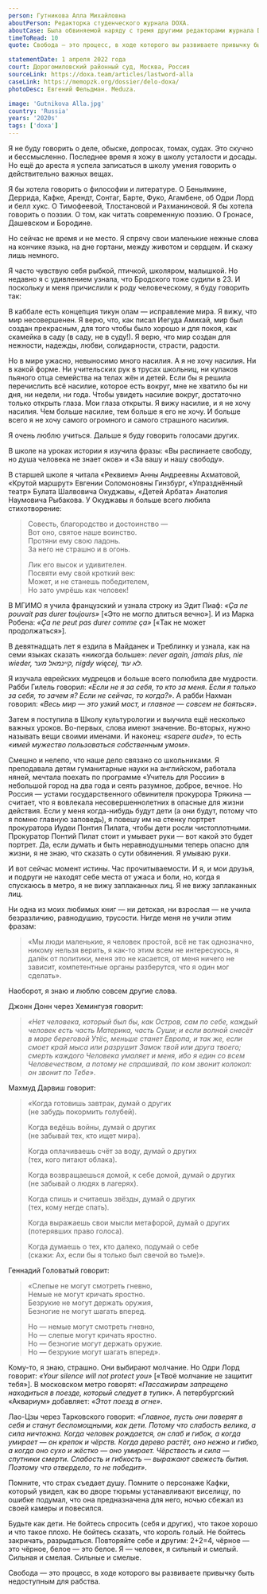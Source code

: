 ```yaml
---
person: Гутникова Алла Михайловна
aboutPerson: Редакторка студенческого журнала DOXA.
aboutCase: Была обвиняемой наряду с тремя другими редакторами журнала DOXA по делу в вовлечении подростков в протесты.
timeToRead: 10
quote: Свобода — это процесс, в ходе которого вы развиваете привычку быть недоступным для рабства

statementDate: 1 апреля 2022 года
court: Дорогомиловский районный суд, Москва, Россия
sourceLink: https://doxa.team/articles/lastword-alla
caseLink: https://memopzk.org/dossier/delo-doxa/
photoDesc: Евгений Фельдман. Meduza.

image: 'Gutnikova Alla.jpg'
country: 'Russia'
years: '2020s'
tags: ['doxa']
---
```


Я не буду говорить о деле, обыске, допросах, томах, судах. Это скучно и бессмысленно. Последнее время я хожу в школу усталости и досады. Но ещё до ареста я успела записаться в школу умения говорить о действительно важных вещах.

Я бы хотела говорить о философии и литературе. О Беньямине, Деррида, Кафке, Арендт, Сонтаг, Барте, Фуко, Агамбене, об Одри Лорд и белл хукс. О Тимофеевой, Тлостановой и Рахманиновой. Я бы хотела говорить о поэзии. О том, как читать современную поэзию. О Гронасе, Дашевском и Бородине.

Но сейчас не время и не место. Я спрячу свои маленькие нежные слова на кончике языка, на дне гортани, между животом и сердцем. И скажу лишь немного.

Я часто чувствую себя рыбкой, птичкой, школяром, малышкой. Но недавно я с удивлением узнала, что Бродского тоже судили в 23. И поскольку и меня причислили к роду человеческому, я буду говорить так:

В каббале есть концепция тикун олам — исправление мира. Я вижу, что мир несовершенен. Я верю, что, как писал Иегуда Амихай, мир был создан прекрасным, для того чтобы было хорошо и для покоя, как скамейка в саду (в саду, не в суду!). Я верю, что мир создан для нежности, надежды, любви, солидарности, страсти, радости.

Но в мире ужасно, невыносимо много насилия. А я не хочу насилия. Ни в какой форме. Ни учительских рук в трусах школьниц, ни кулаков пьяного отца семейства на телах жён и детей. Если бы я решила перечислить всё насилие, которое есть вокруг, мне не хватило бы ни дня, ни недели, ни года. Чтобы увидеть насилие вокруг, достаточно только открыть глаза. Мои глаза открыты. Я вижу насилие, и я не хочу насилия. Чем больше насилие, тем больше я его не хочу. И больше всего я не хочу самого огромного и самого страшного насилия.

Я очень люблю учиться. Дальше я буду говорить голосами других.

В школе на уроках истории я изучила фразы: «Вы распинаете свободу, но душа человека не знает оков» и «За вашу и нашу свободу».

В старшей школе я читала «Реквием» Анны Андреевны Ахматовой, «Крутой маршрут» Евгении Соломоновны Гинзбург, «Упразднённый театр» Булата Шалвовича Окуджавы, «Детей Арбата» Анатолия Наумовича Рыбакова. У Окуджавы я больше всего любила стихотворение:

>Совесть, благородство и достоинство —  
>Вот оно, святое наше воинство.  
>Протяни ему свою ладонь.  
>За него не страшно и в огонь.
>
>Лик его высок и удивителен.  
>Посвяти ему свой кроткий век:  
>Может, и не станешь победителем,  
>Но зато умрёшь как человек!

В МГИМО я учила французский и узнала строку из Эдит Пиаф: *«Ça ne pouvait pas durer toujours»* [«Это не могло длиться вечно»]. И из Марка Робена: *«Ça ne peut pas durer comme ça»* [«Так не может продолжаться»].

В девятнадцать лет я ездила в Майданек и Треблинку и узнала, как на семи языках сказать «никогда больше»: *never again, jamais plus, nie wieder, קיינמאל מער, nigdy więcej, לא עוד.*

Я изучала еврейских мудрецов и больше всего полюбила две мудрости. Рабби Гилель говорил: *«Если не я за себя, то кто за меня. Если я только за себя, то зачем я? Если не сейчас, то когда?»*. А рабби Нахман говорил: *«Весь мир — это узкий мост, и главное — совсем не бояться»*.

Затем я поступила в Школу культурологии и выучила ещё несколько важных уроков. Во-первых, слова имеют значение. Во-вторых, нужно называть вещи своими именами. И наконец: *«sapere aude»*, то есть *«имей мужество пользоваться собственным умом»*.

Смешно и нелепо, что наше дело связано со школьниками. Я преподавала детям гуманитарные науки на английском, работала няней, мечтала поехать по программе «Учитель для России» в небольшой город на два года и сеять разумное, доброе, вечное. Но Россия — устами государственного обвинителя прокурора Трякина — считает, что я вовлекала несовершеннолетних в опасные для жизни действия. Если у меня когда-нибудь будут дети (а они будут, потому что я помню главную заповедь), я повешу им на стенку портрет прокуратора Иудеи Понтия Пилата, чтобы дети росли чистоплотными. Прокуратор Понтий Пилат стоит и умывает руки — вот какой это будет портрет. Да, если думать и быть неравнодушными теперь опасно для жизни, я не знаю, что сказать о сути обвинения. Я умываю руки.

И вот сейчас момент истины. Час прочитываемости. И я, и мои друзья, и подруги не находят себе места от ужаса и боли, но, когда я спускаюсь в метро, я не вижу заплаканных лиц. Я не вижу заплаканных лиц.

Ни одна из моих любимых книг — ни детская, ни взрослая — не учила безразличию, равнодушию, трусости. Нигде меня не учили этим фразам:

>«Мы люди маленькие, я человек простой, всё не так однозначно,  никому нельзя верить, я как-то этим всем не интересуюсь, я далёк от политики, меня это не касается, от меня ничего не зависит, компетентные органы разберутся, что я один мог сделать».  
 
Наоборот, я знаю и люблю совсем другие слова.

Джонн Донн через Хемингуэя говорит:

>*«Нет человека, который был бы, как Остров, сам по себе, каждый человек есть часть Материка, часть Суши; и если волной снесёт в море береговой Утёс, меньше станет Европа, и так же, если смоет край мыса или разрушит Замок твой или друга твоего; смерть каждого Человека умаляет и меня, ибо я един со всем Человечеством, а потому не спрашивай, по ком звонит колокол: он звонит по Тебе»*.

Махмуд Дарвиш говорит:

>«Когда готовишь завтрак, думай о других  
>(не забудь покормить голубей).
>
>Когда ведёшь войны, думай о других  
>(не забывай тех, кто ищет мира).
>
>Когда оплачиваешь счёт за воду, думай о других  
>(тех, кого питают облака).
>
>Когда возвращаешься домой, к себе домой, думай о других  
>(не забывай о людях в лагерях).  
>
>Когда спишь и считаешь звёзды, думай о других  
>(тех, кому негде спать).
>
>Когда выражаешь свои мысли метафорой, думай о других  
>(потерявших право голоса).
>
>Когда думаешь о тех, кто далеко, подумай о себе  
>(скажи: Ах, если бы я только был свечой во тьме)».

Геннадий Головатый говорит:

>«Слепые не могут смотреть гневно,  
>Немые не могут кричать яростно.  
>Безрукие не могут держать оружия,  
>Безногие не могут шагать вперед.
>
>Но — немые могут смотреть гневно,  
>Но — слепые могут кричать яростно.  
>Но — безногие могут держать оружие.  
>Но — безрукие могут шагать вперед».

Кому-то, я знаю, страшно. Они выбирают молчание. Но Одри Лорд говорит: *«Your silence will not protect you»* [«Твоё молчание не защитит тебя»]. В московском метро говорят: *«Пассажирам запрещено находиться в поезде, который следует в тупик»*. А петербургский «Аквариум» добавляет: *«Этот поезд в огне»*.

Лао-Цзы через Тарковского говорит: *«Главное, пусть они поверят в себя и станут беспомощными, как дети. Потому что слабость велика, а сила ничтожна. Когда человек рождается, он слаб и гибок, а когда умирает — он крепок и чёрств. Когда дерево растёт, оно нежно и гибко, а когда оно сухо и жёстко — оно умирает. Чёрствость и сила — спутники смерти. Слабость и гибкость — выражают свежесть бытия. Поэтому что отвердело, то не победит»*.

Помните, что страх съедает душу. Помните о персонаже Кафки, который увидел, как во дворе тюрьмы устанавливают виселицу, по ошибке подумал, что она предназначена для него, ночью сбежал из своей камеры и повесился.

Будьте как дети. Не бойтесь спросить (себя и других), что такое хорошо и что такое плохо. Не бойтесь сказать, что король голый. Не бойтесь закричать, разрыдаться. Повторяйте себе и другим: 2+2=4, чёрное — это чёрное, белое — это белое. Я — человек, я сильный и смелый. Сильная и смелая. Сильные и смелые.

Свобода — это процесс, в ходе которого вы развиваете привычку быть недоступным для рабства.